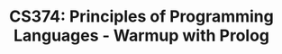 ---
layout: exercise
permalink: /Modules/Prolog/Warmup/Exercise
title: "CS374: Principles of Programming Languages - Warmup with Prolog"
language: "prolog"

info:
  points: 3
  instructions: "Run this prolog program."
  goals:
    - To write a Scheme statement
    
canvasasmtid: "181953"   
canvaspoints: 3
  
processor:  
  correctfeedback: "Correct!!" 
  incorrectfeedback: "Try again"
  submitformlink: false
  feedbackprocess: | 
    var pos = feedbackString.toString();
  correctcheck: |
    pos.toLowerCase().includes("yes")
 
files:
  - filename: "first.pl"
    name: first
    ismain: false
    isreadonly: false
    isvisible: true
    code: | 
      take_before(CS173, CS374). 
  - filename: "main.pl"
    ismain: true
    name: main
    isreadonly: true
    isvisible: true
    code: |
      course(CS173).
      course(CS174).
      course(CS374).
      course(CS475).
     
      prereq(CS174, CS173).
      prereq(CS374, CS174).
             
      take_before(X, Y) :- prereq(Z, Y), take_before(X, Z). 
---